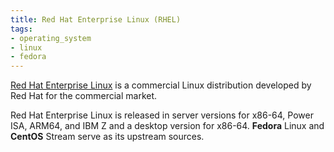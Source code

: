 ```yaml
---
title: Red Hat Enterprise Linux (RHEL)
tags:
- operating_system
- linux
- fedora
---
```


[Red Hat Enterprise Linux](https://www.redhat.com/en/technologies/linux-platforms/enterprise-linux) is a commercial Linux distribution developed by Red Hat for the commercial market. 
<!--more-->
Red Hat Enterprise Linux is released in server versions for x86-64, Power ISA, ARM64, and IBM Z and a desktop version for x86-64. 
**Fedora** Linux and **CentOS** Stream serve as its upstream sources.

